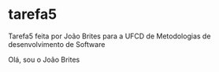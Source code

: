 # tarefa5
Tarefa5 feita por João Brites para a UFCD de Metodologias de desenvolvimento de Software


Olá, sou o João Brites

